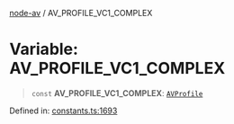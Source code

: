 [node-av](../globals.md) / AV\_PROFILE\_VC1\_COMPLEX

# Variable: AV\_PROFILE\_VC1\_COMPLEX

> `const` **AV\_PROFILE\_VC1\_COMPLEX**: [`AVProfile`](../type-aliases/AVProfile.md)

Defined in: [constants.ts:1693](https://github.com/seydx/av/blob/f8631fc881b394300b1479f511d55cf1c370a87f/src/constants/constants.ts#L1693)
